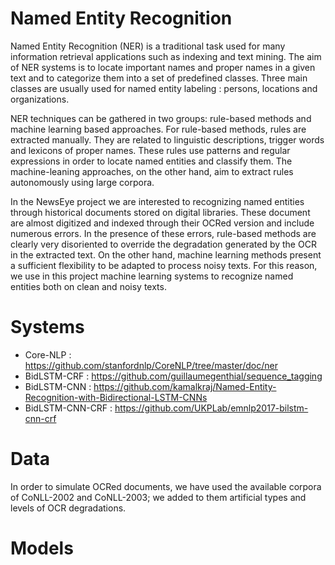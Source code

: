 # Named Entity Recognition
Named Entity Recognition (NER) is a traditional task used for many information retrieval applications such as indexing and text mining. The aim of NER systems is to locate important names and proper names in a given text and to categorize them into a set of predefined classes. Three main classes are usually used for named entity labeling : persons, locations and organizations.

NER techniques can be gathered in two groups: rule-based methods and machine learning based approaches. For rule-based methods, 
rules are extracted manually. They are related to linguistic descriptions, trigger words and lexicons of proper names. 
These rules use patterns and regular expressions in order to locate named entities and classify them. The machine-leaning approaches, on the other hand, aim to extract rules autonomously using large corpora.

In the NewsEye project we are interested to recognizing named entities through historical documents stored on digital libraries. 
These document are almost digitized and indexed through their OCRed version and include numerous errors.
In the presence of these errors, rule-based methods are clearly very disoriented to override the degradation generated by the OCR in the extracted text. On the other hand, machine learning methods present a sufficient flexibility to be adapted to process noisy texts. For this reason, we use in this project machine learning systems to recognize named entities both on clean and noisy texts. 

# Systems
* Core-NLP : https://github.com/stanfordnlp/CoreNLP/tree/master/doc/ner
* BidLSTM-CRF : https://github.com/guillaumegenthial/sequence_tagging
* BidLSTM-CNN : https://github.com/kamalkraj/Named-Entity-Recognition-with-Bidirectional-LSTM-CNNs
* BidLSTM-CNN-CRF : https://github.com/UKPLab/emnlp2017-bilstm-cnn-crf

# Data
In order to simulate OCRed documents, we have used the available corpora of CoNLL-2002 and CoNLL-2003; we added to them artificial types and levels of OCR degradations.

# Models
